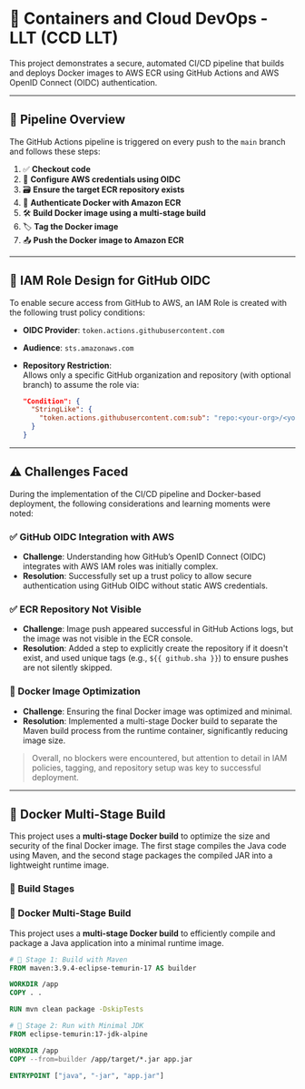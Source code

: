 # 🚀 Containers and Cloud DevOps - LLT (CCD LLT)

This project demonstrates a secure, automated CI/CD pipeline that builds and deploys Docker images to AWS ECR using GitHub Actions and AWS OpenID Connect (OIDC) authentication.

---

## 🔁 Pipeline Overview

The GitHub Actions pipeline is triggered on every push to the `main` branch and follows these steps:

1. ✅ **Checkout code**  
2. 🔐 **Configure AWS credentials using OIDC**
3. 🗃️ **Ensure the target ECR repository exists**
4. 🔑 **Authenticate Docker with Amazon ECR**
5. 🛠️ **Build Docker image using a multi-stage build**
6. 🏷️ **Tag the Docker image**
7. 📤 **Push the Docker image to Amazon ECR**

---

## 🔐 IAM Role Design for GitHub OIDC

To enable secure access from GitHub to AWS, an IAM Role is created with the following trust policy conditions:

- **OIDC Provider**: `token.actions.githubusercontent.com`
- **Audience**: `sts.amazonaws.com`
- **Repository Restriction**:  
  Allows only a specific GitHub organization and repository (with optional branch) to assume the role via:

  ```json
  "Condition": {
    "StringLike": {
      "token.actions.githubusercontent.com:sub": "repo:<your-org>/<your-repo>:*"
    }
  }

---

## ⚠️ Challenges Faced

During the implementation of the CI/CD pipeline and Docker-based deployment, the following considerations and learning moments were noted:

### ✅ GitHub OIDC Integration with AWS

- **Challenge**: Understanding how GitHub’s OpenID Connect (OIDC) integrates with AWS IAM roles was initially complex.
- **Resolution**: Successfully set up a trust policy to allow secure authentication using GitHub OIDC without static AWS credentials.

### ✅ ECR Repository Not Visible

- **Challenge**: Image push appeared successful in GitHub Actions logs, but the image was not visible in the ECR console.
- **Resolution**: Added a step to explicitly create the repository if it doesn't exist, and used unique tags (e.g., `${{ github.sha }}`) to ensure pushes are not silently skipped.

### 🐳 Docker Image Optimization

- **Challenge**: Ensuring the final Docker image was optimized and minimal.
- **Resolution**: Implemented a multi-stage Docker build to separate the Maven build process from the runtime container, significantly reducing image size.

> Overall, no blockers were encountered, but attention to detail in IAM policies, tagging, and repository setup was key to successful deployment.

---

## 🐳 Docker Multi-Stage Build

This project uses a **multi-stage Docker build** to optimize the size and security of the final Docker image. The first stage compiles the Java code using Maven, and the second stage packages the compiled JAR into a lightweight runtime image.

### 🔧 Build Stages

### 🐳 Docker Multi-Stage Build

This project uses a **multi-stage Docker build** to efficiently compile and package a Java application into a minimal runtime image.

```dockerfile
# 🧱 Stage 1: Build with Maven
FROM maven:3.9.4-eclipse-temurin-17 AS builder

WORKDIR /app
COPY . .

RUN mvn clean package -DskipTests

# 🚀 Stage 2: Run with Minimal JDK
FROM eclipse-temurin:17-jdk-alpine

WORKDIR /app
COPY --from=builder /app/target/*.jar app.jar

ENTRYPOINT ["java", "-jar", "app.jar"]



